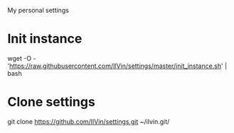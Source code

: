 My personal settings

# Init instance
wget -O - 'https://raw.githubusercontent.com/IlVin/settings/master/init_instance.sh' | bash

# Clone settings
git clone https://github.com/IlVin/settings.git ~/ilvin.git/
